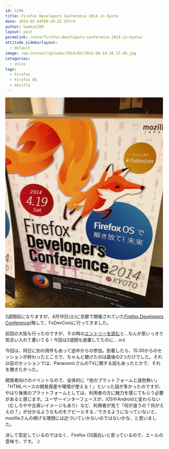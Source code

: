 ```yaml
---
id: 1296
title: Firefox Developers Conference 2014 in Kyoto
date: 2014-05-04T09:28:22 UTC+9
author: kwaka1208
layout: post
permalink: /note/firefox-developers-conference-2014-in-kyoto/
attitude_sidebarlayout:
  - default
image: /wp-content/uploads/2014/05/2014-04-19-16.17.46.jpg
categories:
  - voice
tags:
  - Firefox
  - Firefox OS
  - mozilla
---
```

![Firefox Deveopers Conference 2014 in Kyoto](/assets/images/2014/05/2014-04-19-16.17.46.jpg)

2週間前になりますが、4月19日(土)に京都で開催されていた[Firefox Developers Conference](http://www.mozilla.jp/events/devcon/2014/kyoto/)(略して、FxDevCon)に行ってきました。

前回の大阪も行ったのですが、その時の[エントリーを読む](http://pote2.net/kenichi/firefox-developers-conference-2012-in-osaka/)と...なんか思いっきり気合い入れて書いてる！今回は2週間も放置してたのに... orz

今回は、同日に別の用件もあって途中からの参加。到着したら、15:30からのセッションが終わったところで、ちゃんと聴けたのは最後の2つだけでした。それ以前のセッションでは、PanasonicさんのTVに関する話もあったとかで、それを聴きたかった。

開発者向けのイベントなので、全体的に「他のプラットフォームと遜色無い」「HTMLベースの開発資産や環境が使える！」といった話が多かったのですが、やはり後発のプラットフォームとしては、利用者の方に魅力を感じてもらう必要があると感じます。ユーザーインターフェースが、iOSやAndroidと変わらない（むしろやや古臭いイメージもあり）など、利用者が見て「何が違うの？何がええの？」が分かるようなものをアピールする／できるようになっていないと、mozillaさんの掲げる理想には近づいていかないのではないかな、と思いました。

決して否定しているのではなく、Firefox OS面白いと思っているので、エールの意味で、です。 :)